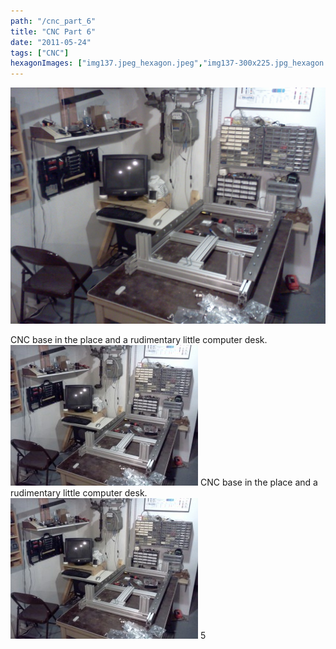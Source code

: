 ```yaml
---
path: "/cnc_part_6"
title: "CNC Part 6"
date: "2011-05-24"
tags: ["CNC"]
hexagonImages: ["img137.jpeg_hexagon.jpeg","img137-300x225.jpg_hexagon.jpeg","img137.jpg_hexagon.jpeg"]
---
```


 [![](img137.jpeg)](img137.jpeg)

CNC base in the place and a rudimentary little computer desk. [![img137](img137-300x225.jpg "img137")](img137.jpg) CNC base in the place and a rudimentary little computer desk. [![img137](img137-300x225.jpg "img137")](img137.jpg) 5 
  <!---
  <div class="field field-type-filefield field-field-images" xmlns="http://www.w3.org/1999/xhtml">
      
    <div class="field-items">
            <div class="field-item odd">
                    <a href="http://www.beigerecords.com/joe-old/sites/default/files/img137.jpeg" class="imagecache imagecache-square_thumbnail imagecache-imagelink imagecache-square_thumbnail_imagelink"><img src="http://www.beigerecords.com/joe-old/sites/default/files/imagecache/square_thumbnail/img137.jpeg" alt="" title="" width="300" height="300" class="imagecache imagecache-square_thumbnail"/></a>        </div>
        </div>
</div> 
CNC base in the place and a rudimentary little computer desk.

 <a href="http://www.beigerecords.com/joe/wp-content/uploads/2011/05/img137.jpg" xmlns="http://www.w3.org/1999/xhtml"><img src="http://www.beigerecords.com/joe/wp-content/uploads/2011/05/img137-300x225.jpg" alt="img137" title="img137" width="300" height="225" class="alignnone size-medium wp-image-628"/></a> CNC base in the place and a rudimentary little computer desk.

 <a href="http://www.beigerecords.com/joe/wp-content/uploads/2011/05/img137.jpg" xmlns="http://www.w3.org/1999/xhtml"><img src="/joe/newdrupal/sites/default/files/images/img137-300x225.jpg" alt="img137" title="img137" width="300" height="225" class="alignnone size-medium wp-image-628"/></a> 5
  --->